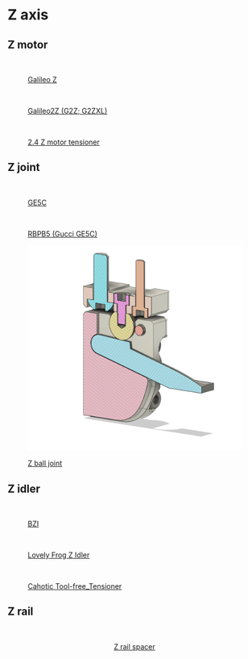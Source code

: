 # Z axis

## Z motor

<figure><img src="../.gitbook/assets/GZ.png" alt=""><figcaption><p><a href="https://github.com/ocgeek/Voron_2.4_Galileo/tree/main">Galileo Z</a></p></figcaption></figure>

<figure><img src="../.gitbook/assets/g2z (1).png" alt=""><figcaption><p><a href="https://github.com/JaredC01/Galileo2/tree/main/galileo2_z">Galileo2Z (G2Z; G2ZXL)</a></p></figcaption></figure>

<figure><img src="../.gitbook/assets/z_drive_mod.png" alt=""><figcaption><p><a href="https://github.com/VoronDesign/VoronUsers/tree/38d475bbd811b366801ba501357c17aa77b5e282/abandoned_mods/printer_mods/edwardyeeks/V2.4_z_drive_motor_tensioner_mod">2.4 Z motor tensioner</a></p></figcaption></figure>



## Z joint

<figure><img src="../.gitbook/assets/GE5C.png" alt=""><figcaption><p><a href="https://github.com/hartk1213/MISC/tree/main/Voron%20Mods/Voron%202-Trident/2.4/Voron2.4_GE5C">GE5C</a></p></figcaption></figure>

<figure><img src="../.gitbook/assets/RBPB5.jpg" alt=""><figcaption><p><a href="https://github.com/Ramalama2/Voron-2-Mods/tree/main/Misumi_RBPB5">RBPB5 (Gucci GE5C)</a></p></figcaption></figure>

<figure><img src="../.gitbook/assets/Zballjoint (1).png" alt=""><figcaption><p><a href="https://github.com/tanaes/whopping_Voron_mods/tree/main/z_ball_joints">Z ball joint</a></p></figcaption></figure>





## Z idler

<figure><img src="https://github.com/clee/VoronBFI/raw/main/images/BZI.png" alt=""><figcaption><p><a href="https://github.com/clee/VoronBFI">BZI</a></p></figcaption></figure>

<figure><img src="https://github.com/falcon14141/Voron_Mods/raw/master/Lovely%20Frog%20Z%20Idler/images/lovely_frog_front.png" alt=""><figcaption><p><a href="https://github.com/falcon14141/Voron_Mods/tree/master/Lovely%20Frog%20Z%20Idler">Lovely Frog Z Idler</a></p></figcaption></figure>

<figure><img src="https://www.chaoticlab.com/cdn/shop/products/6c2e1fceaee5d66194be162d809b86ef.jpg?v=1661484108&#x26;width=1100" alt=""><figcaption><p><a href="https://github.com/Chaoticlab/CNC_Tool-free_Tensioner_for_Voron2.4_Z-Axis/tree/main">Cahotic Tool-free_Tensioner</a></p></figcaption></figure>



## Z rail

<div align="center"><figure><img src="https://camo.githubusercontent.com/93a4ce7231b1238a4d2822f19673cdcfd47c8d092b114276cb2b72385fe5cc56/68747470733a2f2f6d616b6572776f726c642e62626c6d772e636f6d2f6d616b6572776f726c642f6d6f64656c2f44534d30303030303030303233303637372f64657369676e2f323032342d30332d30355f663730366263396337393633382e776562703f696d6167655f70726f636573733d726573697a652c775f313030302f666f726d61742c77656270" alt=""><figcaption><p><a href="https://makerworld.com/en/models/230677?from=search">Z rail spacer</a></p></figcaption></figure></div>

